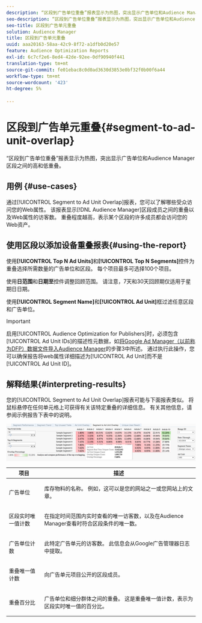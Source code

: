 ```yaml
---
description: “区段到广告单位重叠”报表显示为热图，突出显示广告单位和Audience Manager区段之间的高和低重叠。
seo-description: “区段到广告单位重叠”报表显示为热图，突出显示广告单位和Audience Manager区段之间的高和低重叠。
seo-title: 区段到广告单元重叠
solution: Audience Manager
title: 区段到广告单元重叠
uuid: aaa20163-58aa-42c9-8f72-a1dfb0d20e57
feature: Audience Optimization Reports
exl-id: 6c7cf2e6-8ed4-42de-92ee-0df90940f441
translation-type: tm+mt
source-git-commit: fe01ebac8c0d0ad3630d3853e0bf32f0b00f6a44
workflow-type: tm+mt
source-wordcount: '423'
ht-degree: 5%

---
```


# 区段到广告单元重叠{#segment-to-ad-unit-overlap}

“区段到广告单位重叠”报表显示为热图，突出显示广告单位和Audience Manager区段之间的高和低重叠。

## 用例 {#use-cases}

通过[!UICONTROL Segment to Ad Unit Overlap]报表，您可以了解哪些受众访问您的Web属性。 该报表显示[!DNL Audience Manager]区段成员之间的重叠以及Web属性的访客数。 重叠程度越高，表示某个区段的许多成员都会访问您的Web资产。

## 使用区段以添加设备重叠报表{#using-the-report}

使用&#x200B;**[!UICONTROL Top N Ad Units]**&#x200B;和&#x200B;**[!UICONTROL Top N Segments]**&#x200B;控件为重叠选择所需数量的广告单位和区段。 每个项目最多可选择100个项目。

使用&#x200B;**日范围**&#x200B;和&#x200B;**日期至**&#x200B;控件调整回顾范围。 请注意，7天和30天回顾期仅适用于星期日日期。

使用&#x200B;**[!UICONTROL Segment Name]**&#x200B;和&#x200B;**[!UICONTROL Ad Unit]**&#x200B;框过滤任意区段和广告单位。

>[!IMPORTANT]
>
>启用[!UICONTROL Audience Optimization for Publishers]时，必须包含[!UICONTROL Ad Unit IDs]的描述性元数据，如[将Google Ad Manager（以前称为DFP）数据文件导入Audience Manager](../../../reporting/audience-optimization-reports/aor-publishers/import-dfp.md)的步骤3中所述。 通过执行此操作，您可以确保报告将web属性详细描述为[!UICONTROL Ad Unit]而不是[!UICONTROL Ad Unit ID]。

## 解释结果{#interpreting-results}

您的[!UICONTROL Segment to Ad Unit Overlap]报表可能与下面报表类似。 将鼠标悬停在任何单元格上可获得有关该特定重叠的详细信息。 有关其他信息，请参阅示例报告下表中的说明。

![](assets/publisher_segment_ad_unit_overlap.png)

<table id="table_22340F45B1B94D3796174CB30A60E212"> 
 <thead> 
  <tr> 
   <th colname="col1" class="entry"> 项目 </th> 
   <th colname="col2" class="entry"> 描述 </th> 
  </tr>
 </thead>
 <tbody> 
  <tr> 
   <td colname="col1"> <p><span class="wintitle"> 广告单位  </span> </p> </td> 
   <td colname="col2"> <p>库存物料的名称。 例如，这可以是您的网站之一或您网站上的文章。 </p> </td> 
  </tr> 
  <tr> 
   <td colname="col1"> <p><span class="wintitle"> 区段实时唯一值计数</span> </p> </td> 
   <td colname="col2"> <p>在指定时间范围内实时查看的唯一访客数，以及在<span class="keyword">Audience Manager</span>查看时符合区段条件的唯一数。 </p> </td> 
  </tr> 
  <tr> 
   <td colname="col1"> <p><span class="wintitle"> 广告单位计数</span> </p> </td> 
   <td colname="col2"> <p>此特定广告单元的访客数。 此信息会从Google广告管理器日志中提取。 </p> </td> 
  </tr> 
  <tr> 
   <td colname="col1"> <p><span class="wintitle"> 重叠唯一值计数</span> </p> </td> 
   <td colname="col2"> <p>向广告单元项目公开的区段成员。 </p> </td> 
  </tr> 
  <tr> 
   <td colname="col1"> <p><span class="wintitle"> 重叠百分比</span> </p> </td> 
   <td colname="col2"> <p>广告单位和细分群体之间的重叠。 这是<span class="wintitle">重叠唯一值计数</span>，表示为<span class="wintitle">区段实时唯一值</span>的百分比。 </p> </td> 
  </tr> 
 </tbody> 
</table>
